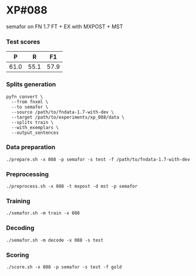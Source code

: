 # XP\#088

semafor on FN 1.7 FT + EX with MXPOST + MST

### Test scores
| P | R | F1 |
| --- | --- | --- |
| 61.0 | 55.1 | 57.9 |

### Splits generation
```
pyfn convert \
  --from fnxml \
  --to semafor \
  --source /path/to/fndata-1.7-with-dev \
  --target /path/to/experiments/xp_088/data \
  --splits train \
  --with_exemplars \
  --output_sentences
```

### Data preparation
```
./prepare.sh -x 088 -p semafor -s test -f /path/to/fndata-1.7-with-dev
```

### Preprocessing
```
./preprocess.sh -x 088 -t mxpost -d mst -p semafor
```

### Training
```
./semafor.sh -m train -x 088
```

### Decoding
```
./semafor.sh -m decode -x 088 -s test
```

### Scoring
```
./score.sh -x 088 -p semafor -s test -f gold
```
